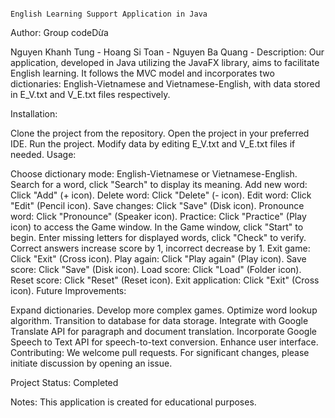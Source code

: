 
 																					English Learning Support Application in Java

Author: Group codeDừa

Nguyen Khanh Tung - 
Hoang Si Toan - 
Nguyen Ba Quang - 
Description:
Our application, developed in Java utilizing the JavaFX library, aims to facilitate English learning. It follows the MVC model and incorporates two dictionaries: English-Vietnamese and Vietnamese-English, with data stored in E_V.txt and V_E.txt files respectively.

Installation:

Clone the project from the repository.
Open the project in your preferred IDE.
Run the project.
Modify data by editing E_V.txt and V_E.txt files if needed.
Usage:

Choose dictionary mode: English-Vietnamese or Vietnamese-English.
Search for a word, click "Search" to display its meaning.
Add new word: Click "Add" (+ icon).
Delete word: Click "Delete" (- icon).
Edit word: Click "Edit" (Pencil icon).
Save changes: Click "Save" (Disk icon).
Pronounce word: Click "Pronounce" (Speaker icon).
Practice: Click "Practice" (Play icon) to access the Game window.
In the Game window, click "Start" to begin.
Enter missing letters for displayed words, click "Check" to verify.
Correct answers increase score by 1, incorrect decrease by 1.
Exit game: Click "Exit" (Cross icon).
Play again: Click "Play again" (Play icon).
Save score: Click "Save" (Disk icon).
Load score: Click "Load" (Folder icon).
Reset score: Click "Reset" (Reset icon).
Exit application: Click "Exit" (Cross icon).
Future Improvements:

Expand dictionaries.
Develop more complex games.
Optimize word lookup algorithm.
Transition to database for data storage.
Integrate with Google Translate API for paragraph and document translation.
Incorporate Google Speech to Text API for speech-to-text conversion.
Enhance user interface.
Contributing:
We welcome pull requests. For significant changes, please initiate discussion by opening an issue.

Project Status: Completed

Notes:
This application is created for educational purposes.






